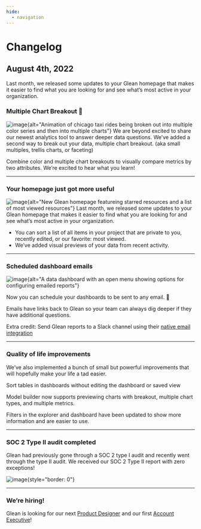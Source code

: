 ```yaml
---
hide:
  - navigation
---
```


# Changelog


## August 4th, 2022

Last month, we released some updates to your Glean homepage that makes it easier to find what you are looking for and see what’s most active in your organization.

### Multiple Chart Breakout 🎉
![image](../assets/product_updates/220803_trellis.gif){alt="Animation of chicago taxi rides being broken out into multiple color series and then into multiple charts"}
We are beyond excited to share our newest analytics tool to answer deeper data questions. We’ve added a second way to break out your data, multiple chart breakout. (aka small multiples, trellis charts, or faceting)

Combine color and multiple chart breakouts to visually compare metrics by two attributes. We’re excited to hear what you learn!

---

### Your homepage just got more useful
![image](../assets/product_updates/220803_homepage.png){alt="New Glean homepage featureing starred resources and a list of most viewed resources"}
Last month, we released some updates to your Glean homepage that makes it easier to find what you are looking for and see what’s most active in your organization.
- You can sort a list of all items in your project that are private to you, recently edited, or our favorite: most viewed.
- We’ve added visual previews of your data from recent activity.

---

### Scheduled dashboard emails
![image](../assets/product_updates/220803_dashboard_reports.png){alt="A data dashboard with an open menu showing options for configuring emailed reports"}

Now you can schedule your dashboards to be sent to any email. 🥳

Emails have links back to Glean so your team can always dig deeper if they have additional questions.

Extra credit: Send Glean reports to a Slack channel using their [native email integration](https://nyc.us3.list-manage.com/track/click?u=6300d55bcba31646550d3c1e4&id=06a81c7c2b&e=454d9cfee6)

---

### Quality of life improvements

We’ve also implemented a bunch of small but powerful improvements that will hopefully make your life a tad easier.

Sort tables in dashboards without editing the dashboard or saved view

Model builder now supports previewing charts with breakout, multiple chart types, and multiple metrics.

Filters in the explorer and dashboard have been updated to show more information and are easier to use.

---

### SOC 2 Type II audit completed

Glean had previously gone through a SOC 2 type I audit and recently went through the type II audit. We received our SOC 2 Type II report with zero exceptions!

![image](../assets/product_updates/220803_soc2.png){style="border: 0"}

---

### We’re hiring!

Glean is looking for our next [Product Designer](https://glean.io/open-roles/product-designer) and our first [Account Executive](https://glean.io/open-roles/account-executive)!
